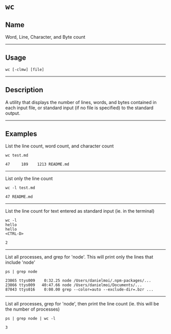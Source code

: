 # `wc`

## Name
Word, Line, Character, and Byte count

----
## Usage

```
wc [-clmw] [file]
```


----
## Description
A utility that displays the number of lines, words, and bytes contained in each input file,
or standard input (if no file is specified) to the standard output.

---
## Examples
List the line count, word count, and character count
```
wc test.md

47     189    1213 README.md
```

----
List only the line count
```
wc -l test.md

47 README.md
```

----
List the line count for text entered as standard input (ie. in the terminal)
```
wc -l
hello
hello
<CTRL-D>

2
```
----

List all processes, and grep for 'node'. This will print only the lines that include 'node'
```
ps | grep node

23865 ttys009    0:32.25 node /Users/danielmoi/.npm-packages/...
23866 ttys009   40:47.66 node /Users/danielmoi/Documents/...
87043 ttys016    0:00.00 grep --color=auto --exclude-dir=.bzr ...
```
----
List all processes, grep for 'node', then print the line count (ie. this will be the number of processes)

```
ps | grep node | wc -l

3
```
